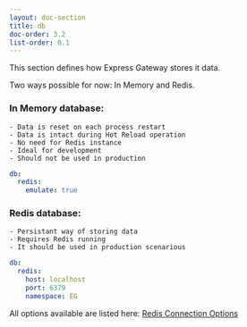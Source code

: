 ```yaml
---
layout: doc-section
title: db
doc-order: 3.2
list-order: 0.1
---
```


This section defines how Express Gateway stores it data.

Two ways possible for now: In Memory and Redis.

### In Memory database:
    - Data is reset on each process restart
    - Data is intact during Hot Reload operation
    - No need for Redis instance
    - Ideal for development
    - Should not be used in production

```yml
db:
  redis:
    emulate: true
```

### Redis database:
    - Persistant way of storing data
    - Requires Redis running
    - It should be used in production scenarious

```yml
db:
  redis:
    host: localhost
    port: 6379
    namespace: EG

```

All options available are listed here:
[Redis Connection Options](https://www.npmjs.com/package/redis#options-object-properties)